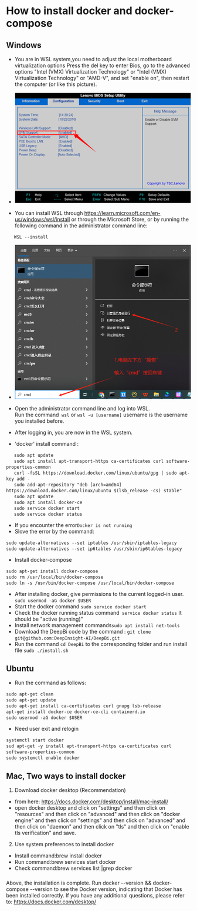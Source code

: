 # How to install docker and docker-compose

## Windows

- You are in WSL system,you need to adjust the local motherboard virtualization options
Press the del key to enter Bios, go to the advanced options "Intel (VMX) Virtualization Technology" or "Intel (VMX) Virtualization Technology" or "AMD-V", and set "enable on", then restart the computer (or like this picture).
- ![bios.png](user_manual/cn/img/bios.png)

- You can install WSL through https://learn.microsoft.com/en-us/windows/wsl/install or through the Microsoft Store, or by running the following command in the administrator command line:
```
   WSL --install
```

- ![cmd.jpg](user_manual/cn/img/cmd.jpg)


- Open the administrator command line and log into WSL.<br>
Run the command``` wsl``` or ```wsl -u [username]```  username is the username you installed before.
- After logging in, you are now in the WSL system.
- 'docker' install command :
```
   sudo apt update
   sudo apt install apt-transport-https ca-certificates curl software-properties-common
   curl -fsSL https://download.docker.com/linux/ubuntu/gpg | sudo apt-key add -
   sudo add-apt-repository "deb [arch=amd64] https://download.docker.com/linux/ubuntu $(lsb_release -cs) stable"
   sudo apt update
   sudo apt install docker-ce
   sudo service docker start
   sudo service docker status
```
- If you encounter the error```Docker is not running```
- Slove the error by the command:
```
sudo update-alternatives --set iptables /usr/sbin/iptables-legacy
sudo update-alternatives --set ip6tables /usr/sbin/ip6tables-legacy
```
- Install docker-compose
```
sudo apt-get install docker-compose
sudo rm /usr/local/bin/docker-compose
sudo ln -s /usr/bin/docker-compose /usr/local/bin/docker-compose
```
- After installing docker, give permissions to the current logged-in user. ```sudo usermod -aG docker $USER```
- Start the docker command ```sudo service docker start```
- Check the docker running status command``` service docker status``` It should be "active (running)"
- Install network management commands```sudo apt install net-tools```
- Download the DeepBi code by the command : ```git clone git@github.com:DeepInsight-AI/DeepBi.git```
- Run the command ```cd DeepBi```  to the corresponding folder and run install file ```sudo ./install.sh```

## Ubuntu
- Run the command as follows:
```
sudo apt-get clean
sudo apt-get update
sudo apt-get install ca-certificates curl gnupg lsb-release
apt-get install docker-ce docker-ce-cli containerd.io
sudo usermod -aG docker $USER
```
- Need user exit and relogin
```
systemctl start docker
sud apt-get -y install apt-transport-https ca-certificates curl software-properties-common
sudo systemctl enable docker
```

## Mac, Two ways to install docker


1. Download docker desktop  (Recommendation)
- from here: https://docs.docker.com/desktop/install/mac-install/
- open docker desktop and click on "settings" and then click on "resources" and then click on "advanced" and then click on "docker engine" and then click on "settings" and then click on "advanced" and then click on "daemon" and then click on "tls" and then click on "enable tls verification" and save.

2. Use system preferences to install docker
- Install command:brew install docker
- Run command:brew services start docker
- Check command:brew services list |grep docker

###
Above, the installation is complete. Run docker --version && docker-compose --version to see the Docker version, indicating that Docker has been installed correctly. If you have any additional questions, please refer to: https://docs.docker.com/desktop/
